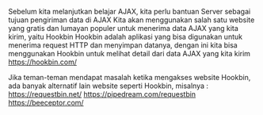Sebelum kita melanjutkan belajar AJAX, kita perlu bantuan Server sebagai tujuan pengiriman data di AJAX
Kita akan menggunakan salah satu website yang gratis dan lumayan populer untuk menerima data AJAX yang kita kirim, yaitu Hookbin
Hookbin adalah aplikasi yang bisa digunakan untuk menerima request HTTP dan menyimpan datanya, dengan ini kita bisa menggunakan Hookbin untuk melihat detail dari data AJAX yang kita kirim
https://hookbin.com/ 


Jika teman-teman mendapat masalah ketika mengakses website Hookbin, ada banyak alternatif lain website seperti Hookbin, misalnya :
https://requestbin.net/ 
https://pipedream.com/requestbin 
https://beeceptor.com/ 
